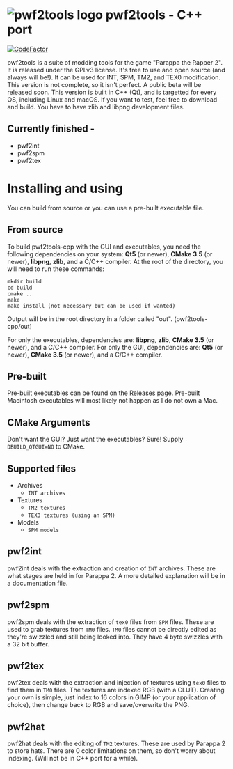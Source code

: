# ![pwf2tools logo](https://github.com/pahaze/pwf2tools-cpp/blob/master/img/pwf2tools-x64.png?raw=true) pwf2tools - C++ port

[![CodeFactor](https://www.codefactor.io/repository/github/pahaze/pwf2tools-cpp/badge)](https://www.codefactor.io/repository/github/pahaze/pwf2tools-cpp)

 pwf2tools is a suite of modding tools for the game "Parappa the Rapper 2". It is released under the GPLv3 license. It's free to use and open source (and always will be!). It can be used for INT, SPM, TM2, and TEX0 modification. This version is not complete, so it isn't perfect. A public beta will be released soon. This version is built in C++ (Qt), and is targetted for every OS, including Linux and macOS. If you want to test, feel free to download and build. You have to have zlib and libpng development files. 

## Currently finished -

  * pwf2int
  * pwf2spm
  * pwf2tex

# Installing and using
You can build from source or you can use a pre-built executable file.

## From source
To build pwf2tools-cpp with the GUI and executables, you need the following dependencies on your system: **Qt5** (or newer), **CMake 3.5** (or newer), **libpng**, **zlib**, and a C/C++ compiler. At the root of the directory, you will need to run these commands:

    mkdir build
    cd build
    cmake ..
    make
    make install (not necessary but can be used if wanted)

Output will be in the root directory in a folder called "out". (pwf2tools-cpp/out)

For only the executables, dependencies are: **libpng**, **zlib**, **CMake 3.5** (or newer), and a C/C++ compiler.
For only the GUI, dependencies are: **Qt5** (or newer), **CMake 3.5** (or newer), and a C/C++ compiler.

## Pre-built
Pre-built executables can be found on the [Releases](https://github.com/pahaze/pwf2tools-cpp/releases) page. Pre-built Macintosh executables will most likely not happen as I do not own a Mac.


## CMake Arguments

Don't want the GUI? Just want the executables? Sure! Supply `-DBUILD_QTGUI=NO` to CMake.

## Supported files
  * Archives
    - `INT archives`
  * Textures
    - `TM2 textures`
    - `TEX0 textures (using an SPM)`
  * Models
    - `SPM models`

## pwf2int

pwf2int deals with the extraction and creation of `INT` archives. These are what stages are held in for Parappa 2. A more detailed explanation will be in a documentation file.

## pwf2spm

pwf2spm deals with the extraction of `tex0` files from `SPM` files. These are used to grab textures from `TM0` files. `TM0` files cannot be directly edited as they're swizzled and still being looked into. They have 4 byte swizzles with a 32 bit buffer.

## pwf2tex

pwf2tex deals with the extraction and injection of textures using `tex0` files to find them in `TM0` files. The textures are indexed RGB (with a CLUT). Creating your own is simple, just index to 16 colors in GIMP (or your application of choice), then change back to RGB and save/overwrite the PNG.

## pwf2hat

pwf2hat deals with the editing of `TM2` textures. These are used by Parappa 2 to store hats. There are 0 color limitations on them, so don't worry about indexing. (Will not be in C++ port for a while).